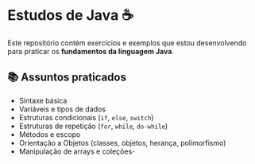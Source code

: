 # Estudos de Java ☕

Este repositório contém exercícios e exemplos que estou desenvolvendo para praticar os **fundamentos da linguagem Java**.

## 📚 Assuntos praticados
- Sintaxe básica
- Variáveis e tipos de dados
- Estruturas condicionais (`if`, `else`, `switch`)
- Estruturas de repetição (`for`, `while`, `do-while`)
- Métodos e escopo
- Orientação a Objetos (classes, objetos, herança, polimorfismo)
- Manipulação de arrays e coleções- 

